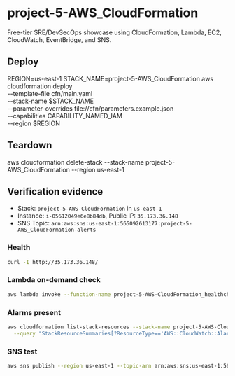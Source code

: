 # project-5-AWS_CloudFormation
Free-tier SRE/DevSecOps showcase using CloudFormation, Lambda, EC2, CloudWatch, EventBridge, and SNS.

## Deploy
REGION=us-east-1
STACK_NAME=project-5-AWS_CloudFormation
aws cloudformation deploy \
  --template-file cfn/main.yaml \
  --stack-name $STACK_NAME \
  --parameter-overrides file://cfn/parameters.example.json \
  --capabilities CAPABILITY_NAMED_IAM \
  --region $REGION

## Teardown
aws cloudformation delete-stack --stack-name project-5-AWS_CloudFormation --region us-east-1

## Verification evidence

- Stack: `project-5-AWS-CloudFormation` in `us-east-1`
- Instance: `i-05612049e6e8b84db`, Public IP: `35.173.36.148`
- SNS Topic: `arn:aws:sns:us-east-1:565092613177:project-5-AWS_CloudFormation-alerts`

### Health
```bash
curl -I http://35.173.36.148/
```

### Lambda on-demand check
```bash
aws lambda invoke --function-name project-5-AWS-CloudFormation_healthcheck --region us-east-1 /dev/stdout | jq .
```

### Alarms present
```bash
aws cloudformation list-stack-resources --stack-name project-5-AWS-CloudFormation --region us-east-1 \
  --query "StackResourceSummaries[?ResourceType=='AWS::CloudWatch::Alarm'].[LogicalResourceId,PhysicalResourceId]" --output table
```

### SNS test
```bash
aws sns publish --region us-east-1 --topic-arn arn:aws:sns:us-east-1:565092613177:project-5-AWS_CloudFormation-alerts --subject "SNS test" --message "OK"
```
